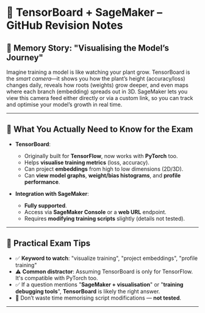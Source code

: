 # 🧠 TensorBoard + SageMaker – GitHub Revision Notes

## 🧵 Memory Story: "Visualising the Model’s Journey"
Imagine training a model is like watching your plant grow. TensorBoard is the *smart camera*—it shows you how the plant’s height (accuracy/loss) changes daily, reveals how roots (weights) grow deeper, and even maps where each branch (embedding) spreads out in 3D. SageMaker lets you view this camera feed either directly or via a custom link, so you can track and optimise your model’s growth in real time.

---

## 🎯 What You Actually Need to Know for the Exam

- **TensorBoard**:
  - Originally built for **TensorFlow**, now works with **PyTorch** too.
  - Helps **visualise training metrics** (loss, accuracy).
  - Can project **embeddings** from high to low dimensions (2D/3D).
  - Can **view model graphs**, **weight/bias histograms**, and **profile performance**.

- **Integration with SageMaker**:
  - **Fully supported**.
  - Access via **SageMaker Console** or a **web URL** endpoint.
  - Requires **modifying training scripts** slightly (details not tested).

---

## 🧪 Practical Exam Tips

- ✅ **Keyword to watch**: "visualize training", "project embeddings", "profile training"
- ⚠️ **Common distractor**: Assuming TensorBoard is only for TensorFlow. It's compatible with PyTorch too.
- ✅ If a question mentions "**SageMaker + visualisation**" or "**training debugging tools**", **TensorBoard** is likely the right answer.
- 🚫 Don’t waste time memorising script modifications — **not tested**.

---
